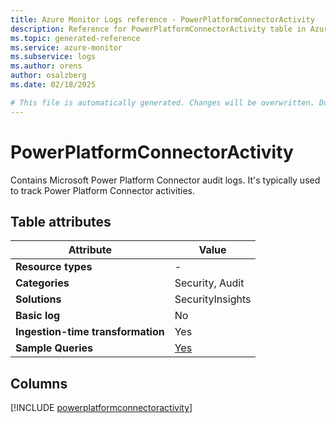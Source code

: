 ```yaml
---
title: Azure Monitor Logs reference - PowerPlatformConnectorActivity
description: Reference for PowerPlatformConnectorActivity table in Azure Monitor Logs.
ms.topic: generated-reference
ms.service: azure-monitor
ms.subservice: logs
ms.author: orens
author: osalzberg
ms.date: 02/18/2025

# This file is automatically generated. Changes will be overwritten. Do not change this file directly.
---
```


# PowerPlatformConnectorActivity

Contains Microsoft Power Platform Connector audit logs. It's typically used to track Power Platform Connector activities.


## Table attributes

|Attribute|Value|
|---|---|
|**Resource types**|-|
|**Categories**|Security, Audit|
|**Solutions**| SecurityInsights|
|**Basic log**|No|
|**Ingestion-time transformation**|Yes|
|**Sample Queries**|[Yes](/azure/azure-monitor/reference/queries/powerplatformconnectoractivity)|



## Columns
  
[!INCLUDE [powerplatformconnectoractivity](~/reusable-content/ce-skilling/azure/includes/azure-monitor/reference/tables/powerplatformconnectoractivity-include.md)]

